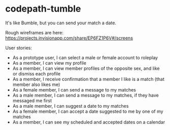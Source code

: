 # codepath-tumble
It's like Bumble, but you can send your match a date.

Rough wireframes are here:
https://projects.invisionapp.com/share/EP6FZ1P6V#/screens

User stories:
- As a prototype user, I can select a male or female account to roleplay
- As a member, I can view my profile
- As a member, I can view member profiles of the opposite sex, and like or dismiss each profile
- As a member, I receive confirmation that a member I like is a match (that member also likes me)
- As a female member, I can send a message to my matches
- As a male member, I can send a message to my matches, if they have messaged me first
- As a male member, I can suggest a date to my matches
- As a female member, I can accept a date suggested to me by one of my matches
- As a member, I can see my scheduled and accepted dates on a calendar

